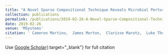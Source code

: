 ```yaml
---
title: "A Novel Sparse Compositional Technique Reveals Microbial Perturbations"
collection: publications
permalink: /publications/2019-02-26-A-Novel-Sparse-Compositional-Technique-Reveals-Microbial-Perturbations
date: 2019-02-26
venue: 'MSystems'
citation: ' Cameron Martino,  James Morton,  Clarisse Marotz,  Luke Thompson,  Anupriya Tripathi,  Rob Knight,  Karsten Zengler, &quot;A Novel Sparse Compositional Technique Reveals Microbial Perturbations.&quot; MSystems, 2019.'
---
```

Use [Google Scholar](https://scholar.google.com/scholar?q=A+Novel+Sparse+Compositional+Technique+Reveals+Microbial+Perturbations){:target="_blank"} for full citation